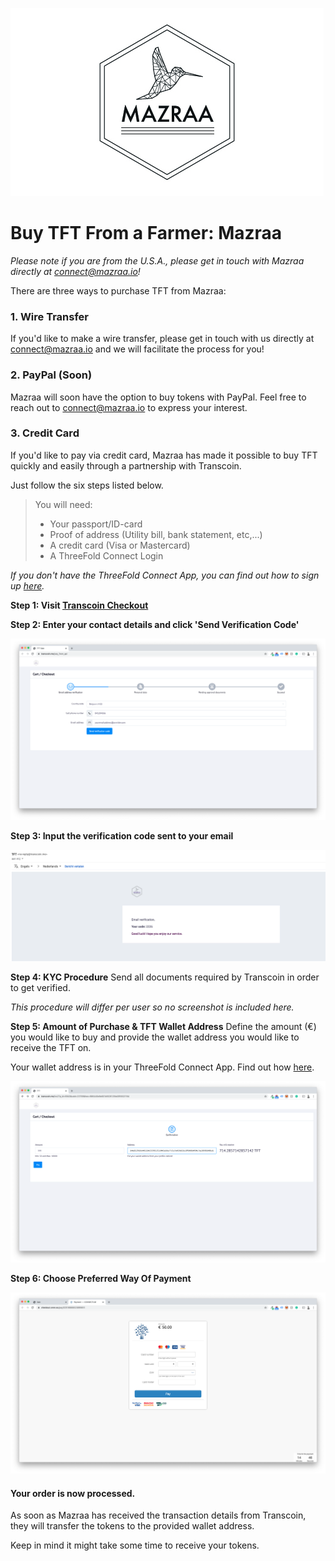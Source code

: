![alt](img/mazraa_logo.jpg)

# Buy TFT From a Farmer: Mazraa 

*Please note if you are from the U.S.A., please get in touch with Mazraa directly at connect@mazraa.io!*

There are three ways to purchase TFT from Mazraa:

### 1. Wire Transfer

 If you'd like to make a wire transfer, please get in touch with us directly at connect@mazraa.io and we will facilitate the process for you!

### 2. PayPal (Soon)
Mazraa will soon have the option to buy tokens with PayPal. Feel free to reach out to connect@mazraa.io to express your interest.

### 3. Credit Card

If you'd like to pay via credit card, Mazraa has made it possible to buy TFT quickly and easily through a partnership with Transcoin.

Just follow the six steps listed below.

>You will need:
>
>- Your passport/ID-card
>- Proof of address (Utility bill, bank statement, etc,...)
>- A credit card (Visa or Mastercard)
>- A ThreeFold Connect Login

_If you don't have the ThreeFold Connect App, you can find out how to sign up [here](threefold:threefold_connect)._

**Step 1: Visit [Transcoin Checkout](https://transcoin.me/site/token_pay?p_id=6943&lang=en&sign=282aaae9f5a38ba19ef1ec9dd5b89903)**

**Step 2: Enter your contact details and click 'Send Verification Code'**

![alt text](img/transcoin_contactdetails.png)

**Step 3: Input the verification code sent to your email**

![alt text](img/transcoin_mail.png)

**Step 4: KYC Procedure**
Send all documents required by Transcoin in order to get verified.

_This procedure will differ per user so no screenshot is included here._

**Step 5: Amount of Purchase & TFT Wallet Address**
Define the amount (€) you would like to buy and provide the wallet address you would like to receive the TFT on.

Your wallet address is in your ThreeFold Connect App. Find out how [here](threefold:threefold_connect).

![alt text](img/transcoin_amounts.png)

**Step 6: Choose Preferred Way Of Payment**

![alt text](img/transcoin_psp.png)

#### **Your order is now processed.**
As soon as Mazraa has received the transaction details from Transcoin, they will transfer the tokens to the provided wallet address.

Keep in mind it might take some time to receive your tokens.

